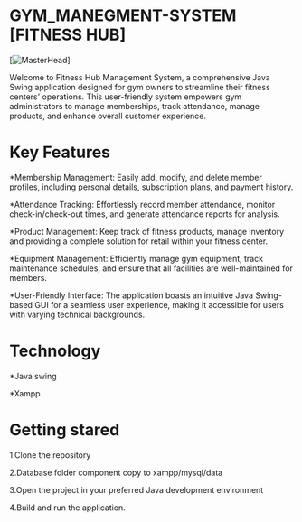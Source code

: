 # GYM_MANEGMENT-SYSTEM  [FITNESS HUB]
[![MasterHead](https://static.vecteezy.com/system/resources/previews/003/108/337/original/fitness-gym-logo-with-strong-athlete-and-barbell-vector.jpg)]

<P>Welcome to Fitness Hub Management System, a comprehensive Java Swing application designed for gym owners to streamline their fitness centers' operations. This user-friendly system empowers gym administrators to manage memberships, track attendance, manage products, and enhance overall customer experience.</P>

<h1>Key Features</h1>
*Membership Management: Easily add, modify, and delete member profiles, including personal details, subscription plans, and payment history.

*Attendance Tracking: Effortlessly record member attendance, monitor check-in/check-out times, and generate attendance reports for analysis.

*Product Management: Keep track of fitness products, manage inventory and providing a complete solution for retail within your fitness center.

*Equipment Management: Efficiently manage gym equipment, track maintenance schedules, and ensure that all facilities are well-maintained for members.

*User-Friendly Interface: The application boasts an intuitive Java Swing-based GUI for a seamless user experience, making it accessible for users with varying technical 
 backgrounds.

<h1>Technology</h1>
 <P> *Java swing  </P>
 <P> *Xampp</P> 
  <h1>Getting stared</h1>
 <P>  1.Clone the repository </P>
 <P>  2.Database folder component copy to xampp/mysql/data</P>
 <P>  3.Open the project in your preferred Java development environment</P>
 <P>  4.Build and run the application.</P>
